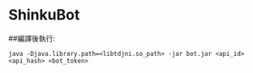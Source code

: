 # ShinkuBot

##編譯後執行:
```
java -Djava.library.path=<libtdjni.so_path> -jar bot.jar <api_id> <api_hash> <bot_token>
```
